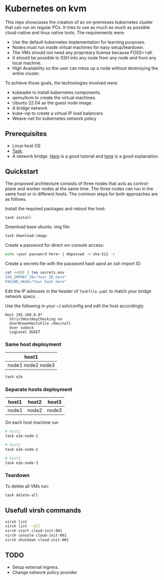 # Kubernetes on kvm

This repo showcases the creation of an on-premisses kubernetes cluster that can run on regular PCs. It tries to use as much as much as possible cloud-native and linux native tools. The requirements were:

* Use the default kubernetes implementation for learning purposes.
* Nodes must run inside virtual machines for easy setup/teardown.
* The VMs should not need any proprieary license because FOSS>>all.
* It should be possible to SSH into any node from any node and from any local machine.
* High Availability so the user can mess up a node without destroiying the entire cluster.

To achieve those goals, the technologies involved were:

* kubeadm to install kubernetes components.
* qemu/kvm to create the virtual machines.
* Ubuntu 22.04 as the guest node image.
* A bridge network
* kube-vip to create a virtual IP load balancers
* Weave-net for kubernetes network policy

## Prerequisites

* Linux host OS
* [Task](https://taskfile.dev/installation/).
* A network bridge. [Here](https://www.tecmint.com/create-network-bridge-in-ubuntu/) is a good tutorial and [here](https://www.core27.co/post/bridge-networks-for-kvm-on-ubuntu-2204-server) is a good explanation.

## Quickstart

The proposed architecture consists of three nodes that acts as control-plane and worker nodes at the same time. The three nodes can run in the same host or in different hosts. The common steps for both approaches are as follows.

Install the required packages and reboot the host:

```bash
task install
```

Download base ubuntu .img file:

```bash
task download-image
```

Create a password for direct vm console access:

```bash
echo <your password here> | mkpasswd -m sha-512 -s
```

Create a secrets file with the password hash aand an ssh import ID:

```bash
cat <<EOF | tee secrets.env
SSH_IMPORT_ID="Your ID here"
PASSWD_HASH="Your hash here"
```

Edit the IP adresses in the header of `Taskfile.yaml` to match your bridge network specs.

Use the following in your ~/.ssh/config and edit the host accordingly.

```
Host 192.168.0.8*
  StrictHostKeyChecking no
  UserKnownHostsFile /dev/null
  User sobeck
  LogLevel QUIET
```


### Same host deployment

| host1             |
|-------------------|
| node1 node2 node3 |

```bash
task e2e
```

### Separate hosts deployment

| host1 | host2 | host3 |
|-------|-------|-------|
| node1 | node2 | node3 |

On each host machine run

```bash
# host1
task e2e-node-1

# host2
task e2e-node-2

# host3
task e2e-node-3
```

### Teardown

To delete all VMs run:

```bash
task delete-all
```

## Usefull virsh commands

```bash
virsh list
virsh list --all
virsh start cloud-init-001
virsh console cloud-init-001
virsh shutdown cloud-init-001
```

## TODO

- Setup external ingress.
- Change network policy provider
